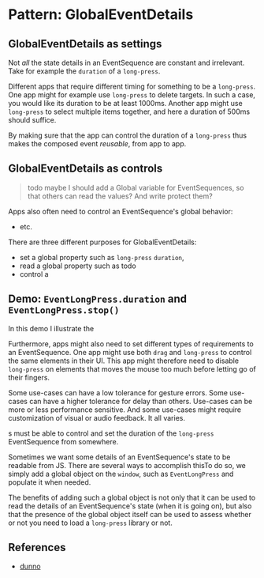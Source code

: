 # Pattern: GlobalEventDetails

## GlobalEventDetails as settings

Not *all* the state details in an EventSequence are constant and irrelevant. Take for example the `duration` of a `long-press`.

Different apps that require different timing for something to be a `long-press`. One app might for example use `long-press` to delete targets. In such a case, you would like its duration to be at least 1000ms. Another app might use `long-press` to select multiple items together, and here a duration of 500ms should suffice. 

By making sure that the app can control the duration of a `long-press` thus makes the composed event *reusable*, from app to app. 

## GlobalEventDetails as controls

> todo maybe I should add a Global variable for EventSequences, so that others can read the values? And write protect them?

Apps also often need to control an EventSequence's global behavior:

 * etc.

There are three different purposes for GlobalEventDetails:
 * set a global property such as `long-press` `duration`,
 * read a global property such as todo
 * control a 


## Demo: `EventLongPress.duration` and `EventLongPress.stop()` 

In this demo I illustrate the 



Furthermore, apps might also need to set different types of requirements to an EventSequence. One app might use both `drag` and `long-press` to control the same elements in their UI. This app might therefore need to disable `long-press` on elements that moves the mouse too much before letting go of their fingers.

Some use-cases can have a low tolerance for gesture errors. Some use-cases can have a higher tolerance for delay than others. Use-cases can be more or less performance sensitive. And some use-cases might require customization of visual or audio feedback. It all varies. 

s must be able to control and set the duration of the `long-press` EventSequence from somewhere.


Sometimes we want some details of an EventSequence's state to be readable from JS. There are several ways to accomplish thisTo do so, we simply add a global object on the `window`, such as `EventLongPress` and populate it when needed.

The benefits of adding such a global object is not only that it can be used to read the details of an EventSequence's state (when it is going on), but also that the presence of the global object itself can be used to assess whether or not you need to load a `long-press` library or not.

## References

 * [dunno]()